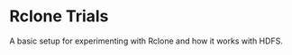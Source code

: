 Rclone Trials
=============

A basic setup for experimenting with Rclone and how it works with HDFS.
